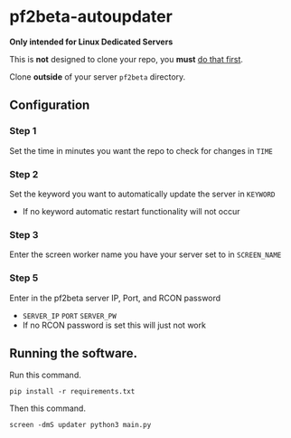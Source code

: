 # pf2beta-autoupdater

**Only intended for Linux Dedicated Servers**

This is **not** designed to clone your repo, you **must** [do that first](https://gitlab.com/CryptoGibus/pf2beta/-/wikis/Beta%20Server).

Clone **outside** of your server ``pf2beta`` directory.

## Configuration

### Step 1
Set the time in minutes you want the repo to check for changes in `TIME`

### Step 2
Set the keyword you want to automatically update the server in `KEYWORD`
- If no keyword automatic restart functionality will not occur

### Step 3
Enter the screen worker name you have your server set to in `SCREEN_NAME`

### Step 5
Enter in the pf2beta server IP, Port, and RCON password
- `SERVER_IP` `PORT` `SERVER_PW`
- If no RCON password is set this will just not work

## Running the software.

Run this command.

``pip install -r requirements.txt``

Then this command.

``screen -dmS updater python3 main.py``
